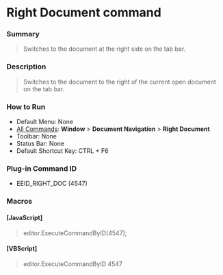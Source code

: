 # Right Document command

### Summary

> Switches to the document at the right side on the tab bar.

### Description

> Switches to the document to the right of the current open document on the tab bar.

### How to Run

- Default Menu: None
- [All Commands](../tools/all_commands): **Window**
\> **Document Navigation** \> **Right Document**
- Toolbar: None
- Status Bar: None
- Default Shortcut Key: CTRL + F6

### Plug-in Command ID

- EEID\_RIGHT\_DOC (4547)

### Macros

#### \[JavaScript\]

> editor.ExecuteCommandByID(4547);

#### \[VBScript\]

> editor.ExecuteCommandByID 4547